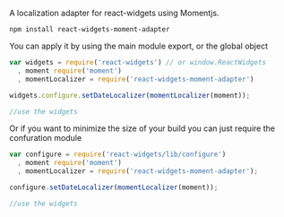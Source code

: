 
A localization adapter for react-widgets using Momentjs.

    npm install react-widgets-moment-adapter

You can apply it by using the main module export, or the global object

```js
var widgets = require('react-widgets') // or window.ReactWidgets
  , moment require('moment')
  , momentLocalizer = require('react-widgets-moment-adapter')

widgets.configure.setDateLocalizer(momentLocalizer(moment));

//use the widgets

```

Or if you want to minimize the size of your build you can just require the confuration module

```js
var configure = require('react-widgets/lib/configure')
  , moment require('moment')
  , momentLocalizer = require('react-widgets-moment-adapter');

configure.setDateLocalizer(momentLocalizer(moment));

//use the widgets

```